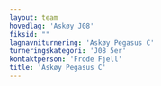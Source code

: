 ```yaml
---
layout: team
hovedlag: 'Askøy J08'
fiksid: ""
lagnavniturnering: 'Askøy Pegasus C'
turneringskategori: 'J08 5er'
kontaktperson: 'Frode Fjell'
title: 'Askøy Pegasus C'
---
```

